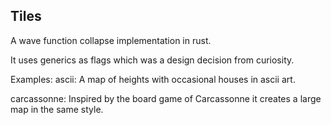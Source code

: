 ## Tiles
A wave function collapse implementation in rust. 

It uses generics as flags which was a design decision from curiosity.

Examples:
ascii:
A map of heights with occasional houses in ascii art.

carcassonne:
Inspired by the board game of Carcassonne it creates a large map in the same style.
